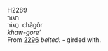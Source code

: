 <body>
  <p>H2289<br>  חגור  <br> חֲגוֹר  ‎  chăgôr  <br><i>khaw-gore‘ </i><br>From <a href="h2296.htm">2296</a>  <i>belted: - </i>girded with.<br></p>
 </body>